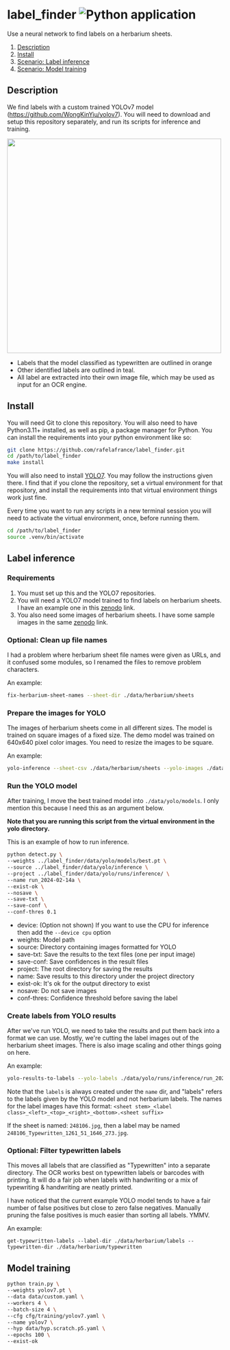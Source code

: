 # label_finder ![Python application](https://github.com/rafelafrance/label_finder/workflows/CI/badge.svg)

Use a neural network to find labels on a herbarium sheets.

1. [Description](#Description)
2. [Install](#Install)
3. [Scenario: Label inference](#Label-inference)
4. [Scenario: Model training](#Model-training)

## Description

We find labels with a custom trained YOLOv7 model (https://github.com/WongKinYiu/yolov7). You will need to download and setup this repository separately, and run its scripts for inference and training.

[<img src="assets/show_labels.png" width="500" />](assets/show_labels.png)

- Labels that the model classified as typewritten are outlined in orange
- Other identified labels are outlined in teal.
- All label are extracted into their own image file, which may be used as input for an OCR engine.

## Install

You will need Git to clone this repository. You will also need to have Python3.11+ installed, as well as pip, a package manager for Python.
You can install the requirements into your python environment like so:

```bash
git clone https://github.com/rafelafrance/label_finder.git
cd /path/to/label_finder
make install
```

You will also need to install [YOLO7](https://github.com/WongKinYiu/yolov7). You may follow the instructions given there. I find that if you clone the repository, set a virtual environment for that repository, and install the requirements into that virtual environment things work just fine.

Every time you want to run any scripts in a new terminal session you will need to activate the virtual environment, once, before running them.

```bash
cd /path/to/label_finder
source .venv/bin/activate
```

## Label inference

### Requirements

1. You must set up this and the YOLO7 repositories.
2. You will need a YOLO7 model trained to find labels on herbarium sheets. I have an example one in this [zenodo]() link.
3. You also need some images of herbarium sheets. I have some sample images in the same [zenodo]() link.

### Optional: Clean up file names

I had a problem where herbarium sheet file names were given as URLs, and it confused some modules, so I renamed the files to remove problem characters.

An example:

```bash
fix-herbarium-sheet-names --sheet-dir ./data/herbarium/sheets
```

### Prepare the images for YOLO

The images of herbarium sheets come in all different sizes. The model is trained on square images of a fixed size. The demo model was trained on 640x640 pixel color images. You need to resize the images to be square.

An example:

```bash
yolo-inference --sheet-csv ./data/herbarium/sheets --yolo-images ./data/yolo/inference --yolo-size 640
```

### Run the YOLO model

After training, I move the best trained model into `./data/yolo/models`. I only mention this because I need this as an argument below.

**Note that you are running this script from the virtual environment in the yolo directory.**

This is an example of how to run inference.

```bash
python detect.py \
--weights ../label_finder/data/yolo/models/best.pt \
--source ../label_finder/data/yolo/inference \
--project ../label_finder/data/yolo/runs/inference/ \
--name run_2024-02-14a \
--exist-ok \
--nosave \
--save-txt \
--save-conf \
--conf-thres 0.1
```

- device: (Option not shown) If you want to use the CPU for inference then add the `--device cpu` option
- weights: Model path
- source: Directory containing images formatted for YOLO
- save-txt: Save the results to the text files (one per input image)
- save-conf: Save confidences in the result files
- project: The root directory for saving the results
- name: Save results to this directory under the project directory
- exist-ok: It's ok for the output directory to exist
- nosave: Do not save images
- conf-thres: Confidence threshold before saving the label

### Create labels from YOLO results

After we've run YOLO, we need to take the results and put them back into a format we can use. Mostly, we're cutting the label images out of the herbarium sheet images. There is also image scaling and other things going on here.

An example:

```bash
yolo-results-to-labels --yolo-labels ./data/yolo/runs/inference/run_2024-02-14a/labels --sheet-dir ./data/herbarium/sheets --label-dir ./data/herbarium/labels
```

Note that the `labels` is always created under the `name` dir, and "labels" refers to the labels given by the YOLO model and not herbarium labels. The names for the label images have this format:
`<sheet stem>_<label class>_<left>_<top>_<right>_<bottom>.<sheet suffix>`

If the sheet is named: `248106.jpg`, then a label may be named `248106_Typewritten_1261_51_1646_273.jpg`.

### Optional: Filter typewritten labels

This moves all labels that are classified as "Typewritten" into a separate directory. The OCR works best on  typewritten labels or barcodes with printing. It will do a fair job when labels with handwriting or a mix of typewriting & handwriting are neatly printed.

I have noticed that the current example YOLO model tends to have a fair number of false positives but close to zero false negatives. Manually pruning the false positives is much easier than sorting all labels. YMMV.

An example:

`get-typewritten-labels --label-dir ./data/herbarium/labels --typewritten-dir ./data/herbarium/typewritten`

## Model training

```bash
python train.py \
--weights yolov7.pt \
--data data/custom.yaml \
--workers 4 \
--batch-size 4 \
--cfg cfg/training/yolov7.yaml \
--name yolov7 \
--hyp data/hyp.scratch.p5.yaml \
--epochs 100 \
--exist-ok
```
